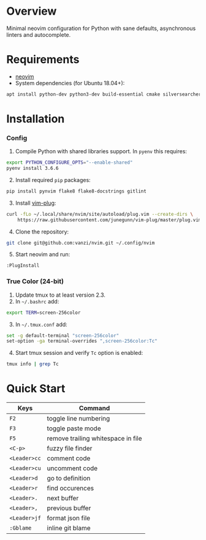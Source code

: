 # Overview

Minimal neovim configuration for Python with sane defaults, asynchronous
linters and autocomplete.

# Requirements

* [neovim](https://github.com/neovim/neovim)
* System dependencies (for Ubuntu 18.04+):
```sh
apt install python-dev python3-dev build-essential cmake silversearcher-ag
```

# Installation
### Config

1. Compile Python with shared libraries support. In `pyenv` this requires:
```sh
export PYTHON_CONFIGURE_OPTS="--enable-shared"
pyenv install 3.6.6
```
2. Install required `pip` packages:
```sh
pip install pynvim flake8 flake8-docstrings gitlint
```
3. Install [vim-plug](https://github.com/junegunn/vim-plug):
```sh
curl -fLo ~/.local/share/nvim/site/autoload/plug.vim --create-dirs \
    https://raw.githubusercontent.com/junegunn/vim-plug/master/plug.vim
```
4. Clone the repository:
```sh
git clone git@github.com:vanzi/nvim.git ~/.config/nvim
```
5. Start neovim and run:
```sh
:PlugInstall
```

### True Color (24-bit)

1. Update tmux to at least version 2.3.
2. In `~/.bashrc` add:
```sh
export TERM=screen-256color
```
3. In `~/.tmux.conf` add:
```sh
set -g default-terminal "screen-256color"
set-option -ga terminal-overrides ",screen-256color:Tc"
```
4. Start tmux session and verify `Tc` option is enabled:
```sh
tmux info | grep Tc
```

# Quick Start


| Keys            | Command                              |
| --------------- | ------------------------------------ |
| `F2`            | toggle line numbering                |
| `F3`            | toggle paste mode                    |
| `F5`            | remove trailing whitespace in file   |
| `<C-p>`         | fuzzy file finder                    |
| `<Leader>cc`    | comment code                         |
| `<Leader>cu`    | uncomment code                       |
| `<Leader>d`     | go to definition                     |
| `<Leader>r`     | find occurences                      |
| `<Leader>.`     | next buffer                          |
| `<Leader>,`     | previous buffer                      |
| `<Leader>jf`    | format json file                     |
| `:Gblame`       | inline git blame                     |
